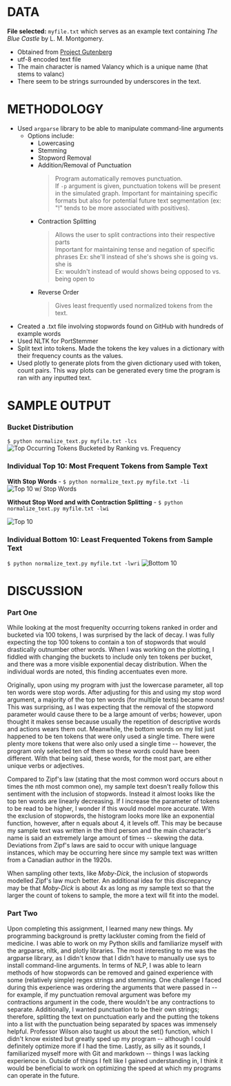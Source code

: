 # DATA

**File selected:** `myfile.txt` which serves as an example text containing *The Blue Castle* by L. M. Montgomery.
* Obtained from [Project Gutenberg]([https://www.google.com](https://www.gutenberg.org/browse/scores/top)) 
* utf-8 encoded text file
* The main character is named Valancy which is a unique name (that stems to valanc)
* There seem to be strings surrounded by underscores in the text.

# METHODOLOGY

* Used `argparse` library to be able to manipulate command-line arguments
  * Options include:
    * Lowercasing
    * Stemming
    * Stopword Removal
    * Addition/Removal of Punctuation
      > Program automatically removes punctuation. <br>
      > If `-p` argument is given, punctuation tokens will be present in the simulated graph.
      > Important for maintaining specific formats but also for potential future text segmentation (ex: "!" tends to be more associated with positives).
    * Contraction Splitting
      > Allows the user to split contractions into their respective parts <br>
      > Important for maintaining tense and negation of specific phrases
      > Ex: she'll instead of she's shows she is going vs. she is <br>
      > Ex: wouldn't instead of would shows being opposed to vs. being open to
    * Reverse Order
      > Gives least frequently used normalized tokens from the text.
* Created a .txt file involving stopwords found on GitHub with hundreds of example words
* Used NLTK for PortStemmer
* Split text into tokens. Made the tokens the key values in a dictionary with their frequency counts as the values.
* Used plotly to generate plots from the given dictionary used with token, count pairs. This way plots can be generated every time the program is ran with any inputted text.
      
# SAMPLE OUTPUT

### Bucket Distribution
`$ python normalize_text.py myfile.txt -lcs`
![Top Occurring Tokens Bucketed by Ranking vs. Frequency](https://github.com/brandonowens24/NLP_HW0/blob/main/images/full_rank.png)

### Individual Top 10: Most Frequent Tokens from Sample Text
**With Stop Words** - `$ python normalize_text.py myfile.txt -li`
![Top 10 w/ Stop Words](https://github.com/brandonowens24/NLP_HW0/blob/main/images/top_ten_w_sw.png)

**Without Stop Word and with Contraction Splitting** - `$ python normalize_text.py myfile.txt -lwi`

![Top 10](https://github.com/brandonowens24/NLP_HW0/blob/main/images/top_ten_wout_sw.png)

### Individual Bottom 10: Least Frequented Tokens from Sample Text
`$ python normalize_text.py myfile.txt -lwri`
![Bottom 10](https://github.com/brandonowens24/NLP_HW0/blob/main/images/bottom_ten.png)

# DISCUSSION

### Part One
While looking at the most frequenlty occurring tokens ranked in order and bucketed via 100 tokens, I was surprised by the lack of decay. I was fully expecting the top 100 tokens to contain a ton of stopwords that would drastically outnumber other words. When I was working on the plotting, I fiddled with changing the buckets to include only ten tokens per bucket, and there was a more visible exponential decay distribution. When the individual words are noted, this finding accentuates even more. <br>

Originally, upon using my program with just the lowercase parameter, all top ten words were stop words. After adjusting for this and using my stop word argument, a majority of the top ten words (for multiple texts) became nouns! This was surprising, as I was expecting that the removal of the stopword parameter would cause there to be a large amount of verbs; however, upon thought it makes sense because usually the repetition of descriptive words and actions wears them out. Meanwhile, the bottom words on my list just happened to be ten tokens that were only used a single time. There were plenty more tokens that were also only used a single time -- however, the program only selected ten of them so these words could have been different. With that being said, these words, for the most part, are either unique verbs or adjectives.<br>

Compared to Zipf's law (stating that the most common word occurs about n times the nth most common one), my sample text doesn't really follow this sentiment with the inclusion of stopwords. Instead it almost looks like the top ten words are linearly decreasing. If I increase the parameter of tokens to be read to be higher, I wonder if this would model more accurate. With the exclusion of stopwords, the histogram looks more like an exponential function, however, after n equals about 4, it levels off. This may be because my sample text was written in the third person and the main character's name is said an extremely large amount of times -- skewing the data. Deviations from Zipf's laws are said to occur with unique language instances, which may be occurring here since my sample text was written from a Canadian author in the 1920s.<br>

When sampling other texts, like *Moby-Dick*, the inclusion of stopwords modelled Zipf's law much better. An additional idea for this discrepancy may be that *Moby-Dick* is about 4x as long as my sample text so that the larger the count of tokens to sample, the more a text will fit into the model.


### Part Two
Upon completing this assignment, I learned many new things. My programming background is pretty lackluster coming from the field of medicine. I was able to work on my Python skills and familiarize myself with the argparse, nltk, and plotly libraries. The most interesting to me was the argparse library, as I didn't know that I didn't have to manually use sys to install command-line arguments. In terms of NLP, I was able to learn methods of how stopwords can be removed and gained experience with some (relatively simple) regex strings and stemming. One challenge I faced during this experience was ordering the arguments that were passed in -- for example, if my punctuation removal argument was before my contractions argument in the code, there wouldn't be any contractions to separate. Additionally, I wanted punctuation to be their own strings; therefore, splitting the text on punctuation early and the putting the tokens into a list with the punctuation being separated by spaces was immensely helpful.  Professor Wilson also taught us about the set() function, which I didn't know existed but greatly sped up my program -- although I could definitely optimize more if I had the time. Lastly, as silly as it sounds, I familiarized myself more with Git and markdown -- things I was lacking experience in. Outside of things I felt like I gained understanding in, I think it would be beneficial to work on optimizing the speed at which my programs can operate in the future.

      


